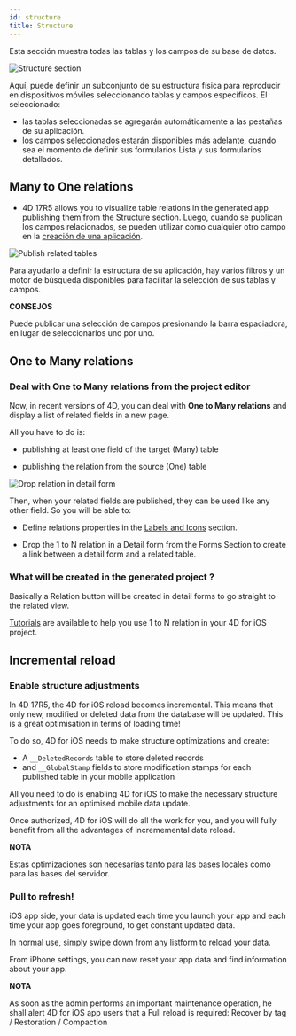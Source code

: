```yaml
---
id: structure
title: Structure
---
```


Esta sección muestra todas las tablas y los campos de su base de datos.

![Structure section](assets/en/project-editor/Structure-section-4D-for-iOS.png)

Aquí, puede definir un subconjunto de su estructura física para reproducir en dispositivos móviles seleccionando tablas y campos específicos. El seleccionado:

* las tablas seleccionadas se agregarán automáticamente a las pestañas de su aplicación.
* los campos seleccionados estarán disponibles más adelante, cuando sea el momento de definir sus formularios Lista y sus formularios detallados.

## Many to One relations

* 4D 17R5 allows you to visualize table relations in the generated app publishing them from the Structure section. Luego, cuando se publican los campos relacionados, se pueden utilizar como cualquier otro campo en la [creación de una aplicación](n-to-one-relations.html).

![Publish related tables](assets/en/project-editor/Structure-section-N-to-1-relations-4D-for-iOS.png)

Para ayudarlo a definir la estructura de su aplicación, hay varios filtros y un motor de búsqueda disponibles para facilitar la selección de sus tablas y campos.<div class = "tips"> 

**CONSEJOS**

Puede publicar una selección de campos presionando la barra espaciadora, en lugar de seleccionarlos uno por uno.</div> 

## One to Many relations

### Deal with One to Many relations from the project editor

Now, in recent versions of 4D, you can deal with **One to Many relations** and display a list of related fields in a new page.

All you have to do is:

* publishing at least one field of the target (Many) table

* publishing the relation from the source (One) table

![Drop relation in detail form](assets/en/project-editor/Structure-1-to-N-relations-4D-for-iOS.png)

Then, when your related fields are published, they can be used like any other field. So you will be able to:

* Define relations properties in the [Labels and Icons](labels-and-icons.html#relations-properties) section.

* Drop the 1 to N relation in a Detail form from the Forms Section to create a link between a detail form and a related table.

### What will be created in the generated project ?

Basically a Relation button will be created in detail forms to go straight to the related view.

[Tutorials](one-to-n-relations.html) are available to help you use 1 to N relation in your 4D for iOS project.

## Incremental reload

### Enable structure adjustments

In 4D 17R5, the 4D for iOS reload becomes incremental. This means that only new, modified or deleted data from the database will be updated. This is a great optimisation in terms of loading time!

To do so, 4D for iOS needs to make structure optimizations and create:

* A ```__DeletedRecords``` table to store deleted records
* and ```__GlobalStamp``` fields to store modification stamps for each published table in your mobile application

All you need to do is enabling 4D for iOS to make the necessary structure adjustments for an optimised mobile data update.

Once authorized, 4D for iOS will do all the work for you, and you will fully benefit from all the advantages of incrememental data reload.<div class = "tips"> 

**NOTA**

Estas optimizaciones son necesarias tanto para las bases locales como para las bases del servidor.</div> 

### Pull to refresh!

iOS app side, your data is updated each time you launch your app and each time your app goes foreground, to get constant updated data.

In normal use, simply swipe down from any listform to reload your data.

From iPhone settings, you can now reset your app data and find information about your app.<div class = "tips"> 

**NOTA**

As soon as the admin performs an important maintenance operation, he shall alert 4D for iOS app users that a Full reload is required: Recover by tag / Restoration / Compaction</div>